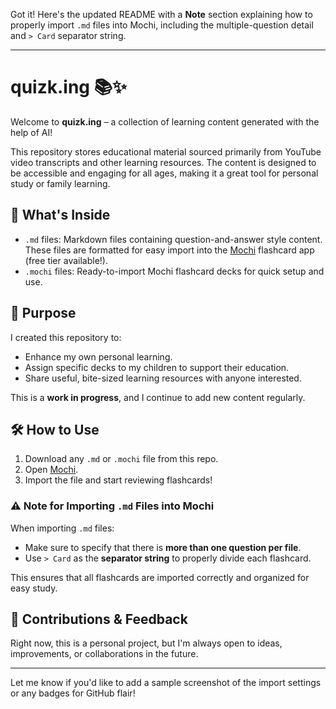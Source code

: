 Got it! Here's the updated README with a **Note** section explaining how to properly import `.md` files into Mochi, including the multiple-question detail and `> Card` separator string.

---

# quizk.ing 📚✨

Welcome to **quizk.ing** – a collection of learning content generated with the help of AI!

This repository stores educational material sourced primarily from YouTube video transcripts and other learning resources. The content is designed to be accessible and engaging for all ages, making it a great tool for personal study or family learning.

## 📄 What's Inside

- `.md` files: Markdown files containing question-and-answer style content. These files are formatted for easy import into the [Mochi](https://mochi.cards/) flashcard app (free tier available!).
- `.mochi` files: Ready-to-import Mochi flashcard decks for quick setup and use.

## 🚀 Purpose

I created this repository to:

- Enhance my own personal learning.
- Assign specific decks to my children to support their education.
- Share useful, bite-sized learning resources with anyone interested.

This is a **work in progress**, and I continue to add new content regularly.

## 🛠️ How to Use

1. Download any `.md` or `.mochi` file from this repo.
2. Open [Mochi](https://mochi.cards/).
3. Import the file and start reviewing flashcards!

### ⚠️ Note for Importing `.md` Files into Mochi
When importing `.md` files:
- Make sure to specify that there is **more than one question per file**.
- Use `> Card` as the **separator string** to properly divide each flashcard.

This ensures that all flashcards are imported correctly and organized for easy study.

## 🌱 Contributions & Feedback

Right now, this is a personal project, but I'm always open to ideas, improvements, or collaborations in the future.

---

Let me know if you'd like to add a sample screenshot of the import settings or any badges for GitHub flair!
